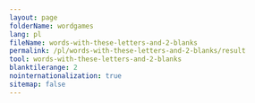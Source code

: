 ```yaml
---
layout: page
folderName: wordgames
lang: pl
fileName: words-with-these-letters-and-2-blanks
permalink: /pl/words-with-these-letters-and-2-blanks/result
tool: words-with-these-letters-and-2-blanks
blanktilerange: 2
nointernationalization: true
sitemap: false 
---
```

